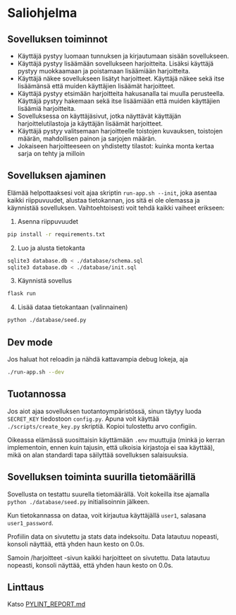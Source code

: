 # Saliohjelma

## Sovelluksen toiminnot

-   Käyttäjä pystyy luomaan tunnuksen ja kirjautumaan sisään sovellukseen.
-   Käyttäjä pystyy lisäämään sovellukseen harjoitteita. Lisäksi käyttäjä pystyy muokkaamaan ja poistamaan lisäämiään harjoitteita.
-   Käyttäjä näkee sovellukseen lisätyt harjoitteet. Käyttäjä näkee sekä itse lisäämänsä että muiden käyttäjien lisäämät harjoitteet.
-   Käyttäjä pystyy etsimään harjoitteita hakusanalla tai muulla perusteella. Käyttäjä pystyy hakemaan sekä itse lisäämiään että muiden käyttäjien lisäämiä harjoitteita.
-   Sovelluksessa on käyttäjäsivut, jotka näyttävät käyttäjän harjoittelutilastoja ja käyttäjän lisäämät harjoitteet.
-   Käyttäjä pystyy valitsemaan harjoitteelle toistojen kuvauksen, toistojen määrän, mahdollisen painon ja sarjojen määrän.
-   Jokaiseen harjoitteeseen on yhdistetty tilastot: kuinka monta kertaa sarja on tehty ja milloin

## Sovelluksen ajaminen

Elämää helpottaaksesi voit ajaa skriptin `run-app.sh --init`, joka asentaa kaikki riippuvuudet, alustaa tietokannan, jos sitä ei ole olemassa ja käynnistää sovelluksen. Vaihtoehtoisesti voit tehdä kaikki vaiheet erikseen:

1. Asenna riippuvuudet

```bash
pip install -r requirements.txt
```

2. Luo ja alusta tietokanta

```bash
sqlite3 database.db < ./database/schema.sql
sqlite3 database.db < ./database/init.sql
```

3. Käynnistä sovellus

```bash
flask run
```

4. Lisää dataa tietokantaan (valinnainen)

```bash
python ./database/seed.py
```

## Dev mode

Jos haluat hot reloadin ja nähdä kattavampia debug lokeja, aja

```bash
./run-app.sh --dev
```

## Tuotannossa

Jos aiot ajaa sovelluksen tuotantoympäristössä, sinun täytyy luoda `SECRET_KEY` tiedostoon `config.py`. Apuna voit käyttää `./scripts/create_key.py` skriptiä. Kopioi tulostettu arvo configiin.

Oikeassa elämässä suosittaisin käyttämään `.env` muuttujia (minkä jo kerran implementoin, ennen kuin tajusin, että ulkoisia kirjastoja ei saa käyttää), mikä on alan standardi tapa säilyttää sovelluksen salaisuuksia.

## Sovelluksen toiminta suurilla tietomäärillä

Sovellusta on testattu suurella tietomäärällä. Voit kokeilla itse ajamalla `python ./database/seed.py` initialisoinnin jälkeen.

Kun tietokannassa on dataa, voit kirjautua käyttäjällä `user1`, salasana `user1_password`.

Profiilin data on sivutettu ja stats data indeksoitu. Data latautuu nopeasti, konsoli näyttää, että yhden haun kesto on 0.0s.

Samoin /harjoitteet -sivun kaikki harjoitteet on sivutettu. Data latautuu nopeasti, konsoli näyttää, että yhden haun kesto on 0.0s.

## Linttaus

Katso [PYLINT_REPORT.md](PYLINT_REPORT.md)